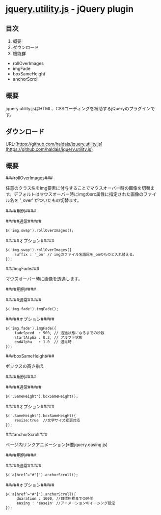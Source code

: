 [jquery.utility.js](https://github.com/haldais/jquery.utility.js) - jQuery plugin 
==================================================

目次
--------------------------------------

1. 概要
2. ダウンロード
3. 機能群
  * rollOverImages
  * imgFade
  * boxSameHeight
  * anchorScroll  

概要
--------------------------------------
jquery.utility.jsはHTML、CSSコーディングを補助するjQueryのプラグインです。

ダウンロード
--------------------------------------
URL:[https://github.com/haldais/jquery.utility.js](https://github.com/haldais/jquery.utility.js)

概要
--------------------------------------

###rollOverImages###

任意のクラス名をimg要素に付与することでマウスオーバー時の画像を切替ます。デフォルトはマウスオーバー時にimgのsrc属性に指定された画像のファイル名を '_over' がついたもの切替ます。

####用例####

#####通常#####

```html
$('img.swap').rollOverImages();
```

#####オプション#####

```html
$('img.swap').rollOverImages({
    suffix : '_on' // imgのファイル名語尾を_onのものと入れ替える。
});
```

###imgFade###

マウスオーバー時に画像を透過します。

####用例####

#####通常#####

```html
$('img.fade').imgFade();
```

#####オプション#####

```html
$('img.fade').imgFade({
    fadeSpeed  : 500, // 透過状態になるまでの秒数
    startAlpha : 0.3, // アルファ状態
    endAlpha   : 1.0  // 通常時
});
```

###boxSameHeight###

ボックスの高さ揃え

####用例####

#####通常#####

```html
$('.SameHeight').boxSameHeight();
```


#####オプション#####

```html
$('.SameHeight').boxSameHeight({
    resize:true  //文字サイズ変更対応
});
```

###anchorScroll###

ページ内リンクアニメーション(※要jquery.easing.js)

####用例####

#####通常#####

```html
$('a[href^="#"]').anchorScroll();
```

#####オプション#####

```html
$('a[href^="#"]').anchorScroll({
     duaration : 1000, //目標座標までの時間
     easing : 'easeIn' //アニメーションのイージング設定
});
```